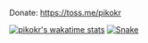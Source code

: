 Donate: https://toss.me/pikokr

[![pikokr's wakatime stats](https://github-readme-stats.vercel.app/api/wakatime?username=pikokr)](https://wakatime.com/@pikokr)
[![Snake](https://raw.githubusercontent.com/pikokr/pikokr/output/github-contribution-grid-snake.svg)](https://github.com/pikokr)
